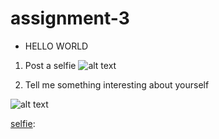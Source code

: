 # assignment-3

* HELLO WORLD


1. Post a selfie
![alt text][selfie]

[selfie]: IMG_20180129_125611.jpg

2. Tell me something interesting about yourself

![alt text][selfie]

[selfie]: 
